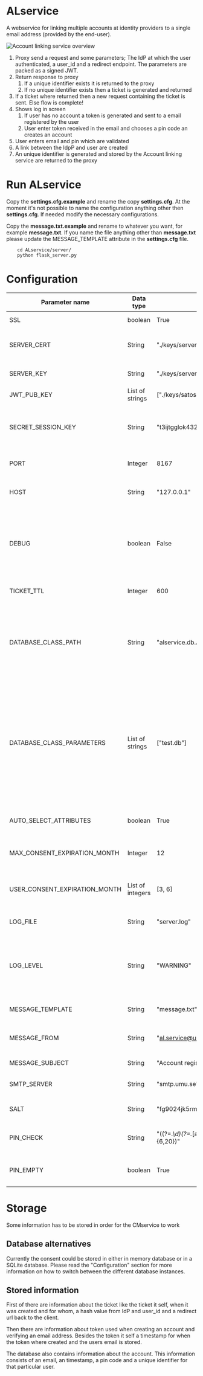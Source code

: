 # ALservice

A webservice for linking multiple accounts at identity providers to a single email address (provided
 by the end-user).

![](images/ALservice.png "Account linking service overview")

1. Proxy send a request and some parameters; The IdP at which the user authenticated, a user_id 
and a redirect endpoint. The parameters are packed as a signed JWT.
1. Return response to proxy
    1. If a unique identifier exists it is returned to the proxy 
    1. If no unique identifier exists then a ticket is generated and returned
1. If a ticket where returned then a new request containing the ticket is sent. Else flow is complete!
1. Shows log in screen 
    1. If user has no account a token is generated and sent to a email registered by the user
    1. User enter token received in the email and chooses a pin code an creates an account
1. User enters email and pin which are validated
1. A link between the IdpP and user are created
1. An unique identifier is generated and stored by the Account linking service are returned to the 
proxy

    

    

# Run ALservice 
Copy the **settings.cfg.example** and rename the copy **settings.cfg**. At the moment it's not 
possible to name the configuration anything other then **settings.cfg**. If needed modify the 
necessary configurations. 

Copy the **message.txt.example** and rename to whatever you want, for example **message.txt**. 
If you name the file anything other than **message.txt** please update the MESSAGE_TEMPLATE attribute
in the **settings.cfg** file.

```shell
    cd ALservice/server/
    python flask_server.py
```

# Configuration
| Parameter name | Data type | Example value | Description |
| -------------- | --------- | ------------- | ----------- |
| SSL | boolean | True | Should the server use https or not |
| SERVER_CERT | String | "./keys/server.crt" | The path to the certificate file used by SSL comunication |
| SERVER_KEY | String | "./keys/server.key" | The path to the key file used by SSL comunication |
| JWT_PUB_KEY | List of strings | ["./keys/satosa.pub"] | A list of signature verification keys |
| SECRET_SESSION_KEY | String | "t3ijtgglok432jtgerfd" | A random value used by cryptographic components to for example to sign the session cookie |
| PORT | Integer | 8167 | Port on which the ALservice should start |
| HOST | String | "127.0.0.1" | The IP-address on which the ALservice should run |
| DEBUG | boolean | False | Turn on or off the Flask servers internal debugging, should be turned off to ensure that all log information get stored in the log file |
| TICKET_TTL | Integer | 600 | For how many seconds the ticket should be valid |
| DATABASE_CLASS_PATH | String | "alservice.db.ALSQLiteDatabase" | Specifies which python database class the ALservice should use. Currently there exists two modules ALDictDatabase and ALSQLiteDatabase |
| DATABASE_CLASS_PARAMETERS | List of strings | ["test.db"] | Input parameters which should be passed into the database class specified above. ALSQLiteDatabase needs a single parameter, a path where the database should be stored. ALDictDatabase does not take any parameters so [] should be specified |
| AUTO_SELECT_ATTRIBUTES | boolean | True | Specifies if all the attributes in the GUI should be selected or not |
| MAX_CONSENT_EXPIRATION_MONTH | Integer | 12 | The maximum numbers of months a consent could be valid |
| USER_CONSENT_EXPIRATION_MONTH | List of integers | [3, 6] | A list of alternatives for how many months a user wants to give consent |
| LOG_FILE | String | "server.log" | A path to the log file, if none exists it will be created |
| LOG_LEVEL | String | "WARNING" | Which logging level the application should use. Possible values: INFO, DEBUG, WARNING, ERROR and CRITICAL |
| MESSAGE_TEMPLATE | String | "message.txt" | This is a path to the email message template file |
| MESSAGE_FROM | String | "al.service@umu.se" | Email sender address which is used in email verification email |
| MESSAGE_SUBJECT | String | "Account registration" | Email verification message subject  |
| SMTP_SERVER | String | "smtp.umu.se" | SMTP server to use when sending email |
| SALT | String | "fg9024jk5rmfdsvp0upASDIOPUmfadsf0qw3" | Salt is used when hash different values |
| PIN_CHECK | String | "((?=.*\d)(?=.*[a-z])(?=.*[A-Z])(?=.*[@#$%]).{6,20})" | Regular expression which the pin codes needs to follow |
| PIN_EMPTY | boolean | True | If true the user does not need to enter a pin at registration |


# Storage
Some information has to be stored in order for the CMservice to work

## Database alternatives
Currently the consent could be stored in either in memory database or in a  SQLite database. 
Please read the "Configuration" section for more information on how to switch between the 
different database instances.

## Stored information 
First of there are information about the ticket like the ticket it self, when it was created and 
for whom, a hash value from IdP and user_id and a redirect url back to the client.

Then there are information about token used when creating an account and verifying an email address.
Besides the token it self a timestamp for when the token where created and the users email is stored.

The database also contains information about the account. This information consists of an email, an 
timestamp, a pin code and a unique identifier for that particular user.
